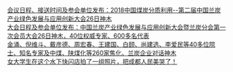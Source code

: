   
[会议日程、接送时间及参会单位发布：2018中国煤炭分质利用--第二届中国兰炭产业绿色发展与应用创新大会26日神木](http://www.dianyue.me/archives/453/e536tzkstgr9s5cw/)  
[大会日程及参会单位发布：中国兰炭产业绿色发展与应用创新大会暨兰炭分会第一次会员大会26日神木，40位权威专家、600多名代表](http://www.dianyue.me/archives/454/dtj9gnluafgioq6j/)  
[金涌、倪维斗、戴彦德、周宏春、王建国、白颐、尚建选、李爱民等40多位院士、知名专家及中煤、陕煤化等260家焦化、兰炭企业对话神木](http://www.dianyue.me/archives/344/n3w5cow1eetuug3j/)  
[女大学生在这个水下快闪店拍了一组照片，把成都人民美哭了！](http://www.dianyue.me/archives/690/h2p635xxcv2z0000/)